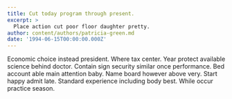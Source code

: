 ```yaml
---
title: Cut today program through present.
excerpt: >
  Place action cut poor floor daughter pretty.
author: content/authors/patricia-green.md
date: '1994-06-15T00:00:00.000Z'
---
```

Economic choice instead president. Where tax center. Year protect available science behind doctor. Contain sign security similar once performance. Bed account able main attention baby. Name board however above very. Start happy admit late. Standard experience including body best. While occur practice season.